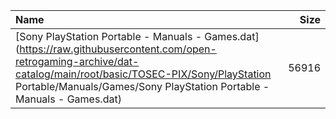 |Name|Size|
|:---|---:|
|[Sony PlayStation Portable - Manuals - Games.dat](https://raw.githubusercontent.com/open-retrogaming-archive/dat-catalog/main/root/basic/TOSEC-PIX/Sony/PlayStation Portable/Manuals/Games/Sony PlayStation Portable - Manuals - Games.dat)|56916|
